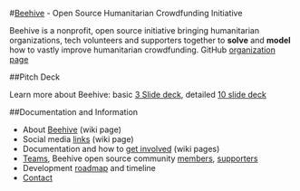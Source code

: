 #[Beehive](http://beehivengo.github.io/Beehive/) - Open Source Humanitarian Crowdfunding Initiative

Beehive is a nonprofit, open source initiative bringing humanitarian organizations, tech volunteers and supporters together to **solve** and **model** how to vastly improve humanitarian crowdfunding. GitHub [organization page]()

##Pitch Deck

Learn more about Beehive: basic [3 Slide deck](), detailed [10 slide deck]()

##Documentation and Information

* About [Beehive](https://github.com/BeehiveNGO/Beehive/wiki/Beehive) (wiki page)
* Social media [links](https://github.com/BeehiveNGO/Beehive/wiki/Social-Media) (wiki page)
* Documentation and how to [get involved](https://github.com/BeehiveNGO/Beehive/wiki/Get-Involved) (wiki pages)
* [Teams](), Beehive open source community [members](), [supporters]()
* Development [roadmap](https://github.com/BeehiveNGO/Documentation/blob/master/developmentoverview.md) and timeline
* [Contact](https://github.com/BeehiveNGO/Beehive/wiki/Contact)
